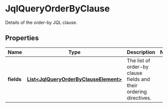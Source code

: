 

# JqlQueryOrderByClause

Details of the order-by JQL clause.

## Properties

| Name | Type | Description | Notes |
|------------ | ------------- | ------------- | -------------|
|**fields** | [**List&lt;JqlQueryOrderByClauseElement&gt;**](JqlQueryOrderByClauseElement.md) | The list of order-by clause fields and their ordering directives. |  |



